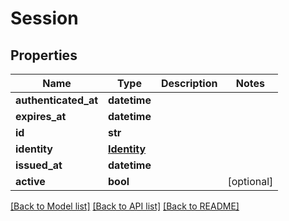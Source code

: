 # Session

## Properties
Name | Type | Description | Notes
------------ | ------------- | ------------- | -------------
**authenticated_at** | **datetime** |  | 
**expires_at** | **datetime** |  | 
**id** | **str** |  | 
**identity** | [**Identity**](Identity.md) |  | 
**issued_at** | **datetime** |  | 
**active** | **bool** |  | [optional] 

[[Back to Model list]](../README.md#documentation-for-models) [[Back to API list]](../README.md#documentation-for-api-endpoints) [[Back to README]](../README.md)


